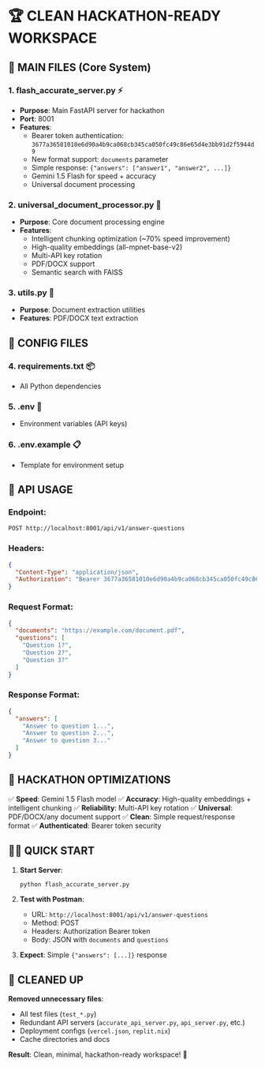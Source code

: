 # 🏆 CLEAN HACKATHON-READY WORKSPACE

## 📁 MAIN FILES (Core System)

### **1. flash_accurate_server.py** ⚡
- **Purpose**: Main FastAPI server for hackathon
- **Port**: 8001
- **Features**:
  - Bearer token authentication: `3677a36581010e6d90a4b9ca068cb345ca050fc49c86e65d4e3bb91d2f5944d9`
  - New format support: `documents` parameter
  - Simple response: `{"answers": ["answer1", "answer2", ...]}`
  - Gemini 1.5 Flash for speed + accuracy
  - Universal document processing

### **2. universal_document_processor.py** 🧠
- **Purpose**: Core document processing engine
- **Features**:
  - Intelligent chunking optimization (~70% speed improvement)
  - High-quality embeddings (all-mpnet-base-v2)
  - Multi-API key rotation
  - PDF/DOCX support
  - Semantic search with FAISS

### **3. utils.py** 🔧
- **Purpose**: Document extraction utilities
- **Features**: PDF/DOCX text extraction

## 📄 CONFIG FILES

### **4. requirements.txt** 📦
- All Python dependencies

### **5. .env** 🔐
- Environment variables (API keys)

### **6. .env.example** 📋
- Template for environment setup

## 🚀 API USAGE

### **Endpoint**:
```
POST http://localhost:8001/api/v1/answer-questions
```

### **Headers**:
```json
{
  "Content-Type": "application/json",
  "Authorization": "Bearer 3677a36581010e6d90a4b9ca068cb345ca050fc49c86e65d4e3bb91d2f5944d9"
}
```

### **Request Format**:
```json
{
  "documents": "https://example.com/document.pdf",
  "questions": [
    "Question 1?",
    "Question 2?",
    "Question 3?"
  ]
}
```

### **Response Format**:
```json
{
  "answers": [
    "Answer to question 1...",
    "Answer to question 2...",
    "Answer to question 3..."
  ]
}
```

## 🎯 HACKATHON OPTIMIZATIONS

✅ **Speed**: Gemini 1.5 Flash model
✅ **Accuracy**: High-quality embeddings + intelligent chunking
✅ **Reliability**: Multi-API key rotation
✅ **Universal**: PDF/DOCX/any document support
✅ **Clean**: Simple request/response format
✅ **Authenticated**: Bearer token security

## 🏃‍♂️ QUICK START

1. **Start Server**:
   ```bash
   python flash_accurate_server.py
   ```

2. **Test with Postman**:
   - URL: `http://localhost:8001/api/v1/answer-questions`
   - Method: POST
   - Headers: Authorization Bearer token
   - Body: JSON with `documents` and `questions`

3. **Expect**: Simple `{"answers": [...]}` response

## 🧹 CLEANED UP

**Removed unnecessary files**:
- All test files (`test_*.py`)
- Redundant API servers (`accurate_api_server.py`, `api_server.py`, etc.)
- Deployment configs (`vercel.json`, `replit.nix`)
- Cache directories and docs

**Result**: Clean, minimal, hackathon-ready workspace! 🎉
